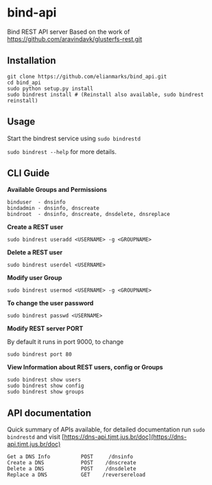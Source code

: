 bind-api
===============

Bind REST API server
Based on the work of https://github.com/aravindavk/glusterfs-rest.git

## Installation

    git clone https://github.com/elianmarks/bind_api.git
    cd bind_api
    sudo python setup.py install
    sudo bindrest install # (Reinstall also available, sudo bindrest reinstall)

## Usage

Start the bindrest service using `sudo bindrestd`

`sudo bindrest --help` for more details.

## CLI Guide

**Available Groups and Permissions**

    binduser  - dnsinfo
    bindadmin - dnsinfo, dnscreate
    bindroot  - dnsinfo, dnscreate, dnsdelete, dnsreplace

**Create a REST user**  

    sudo bindrest useradd <USERNAME> -g <GROUPNAME>

**Delete a REST user**  

    sudo bindrest userdel <USERNAME>

**Modify user Group**  

    sudo bindrest usermod <USERNAME> -g <GROUPNAME>

**To change the user password**  

    sudo bindrest passwd <USERNAME>

**Modify REST server PORT**  

By default it runs in port 9000, to change

    sudo bindrest port 80

**View Information about REST users, config or Groups**  

    sudo bindrest show users
    sudo bindrest show config
    sudo bindrest show groups

## API documentation

Quick summary of APIs available, for detailed documentation run `sudo bindrestd` and visit [https://dns-api.tjmt.jus.br/doc](https://dns-api.tjmt.jus.br/doc)

    Get a DNS Info          POST     /dnsinfo
    Create a DNS            POST    /dnscreate
    Delete a DNS            POST    /dnsdelete
    Replace a DNS           GET    /reversereload
